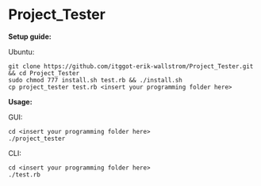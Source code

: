 # Project_Tester

**Setup guide:**

Ubuntu:

	git clone https://github.com/itggot-erik-wallstrom/Project_Tester.git && cd Project_Tester
	sudo chmod 777 install.sh test.rb && ./install.sh
	cp project_tester test.rb <insert your programming folder here>

**Usage:**

GUI:

	cd <insert your programming folder here>
	./project_tester

CLI:

	cd <insert your programming folder here>
	./test.rb

